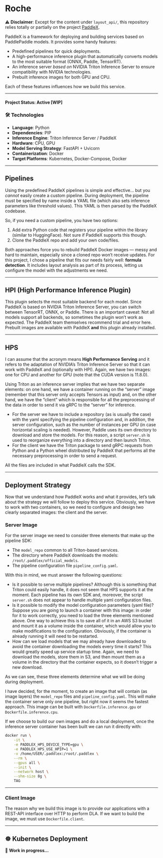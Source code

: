 # Roche

⚠️ **Disclaimer**: Except for the content under `layout_api/`, this repository relies totally or partially on the project [PaddleX](https://github.com/PaddlePaddle/PaddleX/tree/release/3.2).

PaddleX is a framework for deploying and building services based on PaddlePaddle models. It provides some handy features:

* Predefined pipelines for quick deployments.
* A high-performance inference plugin that automatically converts models to the most suitable format (ONNX, Paddle, TensorRT).
* An inference server *based on* NVIDIA Triton Inference Server to ensure compatibility with NVIDIA technologies.
* Prebuilt inference images for both GPU and CPU.

Each of these features influences how we build this service.

---

#### Project Status: Active \[WIP]

### 🛠️ Technologies

* **Language**: Python
* **Dependencies**: PIP
* **Inference Engine**: Triton Inference Server / PaddleX
* **Hardware**: CPU, GPU
* **Model Serving Strategy**: FastAPI + Uvicorn
* **Containerization**: Docker
* **Target Platforms**: Kubernetes, Docker-Compose, Docker

---
## Pipelines

Using the predefined PaddleX pipelines is simple and effective… but you *cannot* easily create a custom pipeline. During deployment, the pipeline must be specified by name inside a YAML file (which also sets inference parameters like threshold values). This YAML is then parsed by the PaddleX codebase.

So, if you need a custom pipeline, you have two options:

1. Add extra Python code that registers your pipeline within the library (similar to HuggingFace). Not sure if PaddleX supports this though.
2. Clone the PaddleX repo and add your own code/files.

Both approaches force you to rebuild PaddleX Docker images — messy and hard to maintain, especially since a cloned repo won’t receive updates. For this project, I chose a pipeline that fits our needs fairly well: **formula detection**. It includes layout analysis as part of its process, letting us configure the model with the adjustments we need.

---
## HPI (High Performance Inference Plugin)

This plugin selects the most suitable backend for each model. Since PaddleX is based on NVIDIA Triton Inference Server, you can switch between TensorRT, ONNX, or Paddle. There is an important caveat: Not all models support all backends, so sometimes the plugin won’t work as expected. The PaddleX team themselves recommend trial and error here. Prebuilt images are available with PaddleX **and** this plugin already installed.

---
## HPS

I can assume that the acronym means **High Performance Serving** and it refers to the adaptation of NVIDIA’s Triton Inference Server so that it can work with PaddleX and (optionally with HPI). Again, we have two images: one for CPU and another for GPU (note that the CUDA version is 11.8.0).

Using Triton as an inference server implies that we have two separate elements: on one hand, we have a container running on the “server” image (remember that this server only accepts Tensors as input) and, on the other hand, we have the “client” which is responsible for all the preprocessing of the data in order to send it via gRPC to the “server” for inference.

* For the server we have to include a repository (as is usually the case) with the yaml specifying the pipeline configuration and, in addition, the server configuration, such as the number of instances per GPU (in case horizontal scaling is needed). However, Paddle uses its own directory to download and store the models. For this reason, a script `server.sh` is used to reorganize everything into a directory and then launch Triton.
* For the client we have the Triton package to send gRPC requests from Python and a Python wheel distributed by PaddleX that performs all the necessary preprocessing in order to send a request.

All the files are included in what PaddleX calls the SDK.

---
## Deployment Strategy

Now that we understand how PaddleX works and what it provides, let’s talk about the strategy we will follow to deploy this service. Obviously, we have to work with two containers, so we need to configure and design two clearly separated images: the client and the server.

### Server Image

For the server image we need to consider three elements that make up the pipeline SDK:

* The `model_repo` common to all Triton-based services.
* The directory where PaddleX downloads the models: `/root/.paddlex/official_models`.
* The pipeline configuration file `pipeline_config.yaml`.

With this in mind, we must answer the following questions:

* Is it possible to serve multiple pipelines? Although this is something that Triton could easily handle, it does not seem that HPS supports it at the moment. Each pipeline has its own SDK and, moreover, the script `server.sh` does not appear to handle multiple yaml configuration files.
* Is it possible to modify the model configuration parameters (yaml file)? Suppose you are going to launch a container with this image: in order for it to work correctly, you need to load the three elements mentioned above. One way to achieve this is to save all of it in an AWS S3 bucket and mount it as a volume inside the container, which would allow you to make modifications to the configuration. Obviously, if the container is already running it will need to be restarted.
* How can we load models that we may already have downloaded to avoid the container downloading the models every time it starts? This would greatly speed up service startup time. Again, we need to download the models, store them in S3, and then mount them as a volume in the directory that the container expects, so it doesn’t trigger a new download.

As we can see, these three elements determine what we will be doing during deployment.

I have decided, for the moment, to create an image that will contain (as image layers) the `model_repo` files and `pipeline_config.yaml`. This will make the container serve only one pipeline, but right now it seems the fastest approach. This image can be built with `Dockerfile.inference.gpu` or `Dockerfile.inference.cpu`.

If we choose to build our own images and do a local deployment, once the inference server container has been built we can run it directly with:

```bash
docker run \
    -it \
    -e PADDLEX_HPS_DEVICE_TYPE=gpu \
    -e PADDLEX_HPS_USE_HPIP=1 \
    -v /home/USER/.paddlex:/root/.paddlex \
    --rm \
    --gpus all \
    --init \
    --network host \
    --shm-size 8g \
    TAG
```

---
### Client Image

The reason why we build this image is to provide our applications with a REST-API interface over HTTP to perform DLA. If we want to build the image, we must use `Dockerfile.client`.

---
## ☸️ Kubernetes Deployment

🚧 **Work in progress…**


